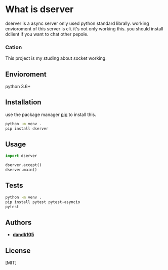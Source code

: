 # What is dserver

dserver is a async server only used python standard librally.
working envioroment of this server is cli.
it's not only working this.
you should install dclient if you want to chat other pepole.

### Cation

This project is my studing about socket working.

## Envioroment

python 3.6+

## Installation

use the package manager [pip](https://pip.pypa.io/en/stable) to install this.

```bash
python -m venv .
pip install dserver
```

## Usage

```python
import dserver

dserver.accept()
dserver.main()
```

## Tests

```bash
python -m venv .
pip install pytest pytest-asyncio
pytest

```

## Authors

- **[dandk105](https://github.com/dandk105)**

## License

[MIT]
